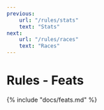```yaml
---
previous:
    url: "/rules/stats"
    text: "Stats"
next:
    url: "/rules/races"
    text: "Races"
---
```


# Rules - Feats

{% include "docs/feats.md" %}
